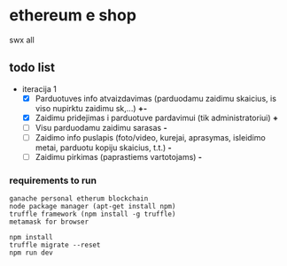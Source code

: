 # ethereum e shop

swx all

## todo list
* iteracija 1
  * [x] Parduotuves info atvaizdavimas (parduodamu zaidimu skaicius, is viso nupirktu zaidimu sk,...) **+-**
  * [x] Zaidimu pridejimas i parduotuve pardavimui (tik administratoriui) **+**
  * [ ] Visu parduodamu zaidimu sarasas **-**
  * [ ] Zaidimo info puslapis (foto/video, kurejai, aprasymas, isleidimo metai, parduotu kopiju skaicius, t.t.) **-**
  * [ ] Zaidimu pirkimas (paprastiems vartotojams) **-**

### requirements to run
```
ganache personal etherum blockchain
node package manager (apt-get install npm)
truffle framework (npm install -g truffle)  
metamask for browser
```		
```
npm install
truffle migrate --reset
npm run dev
```
